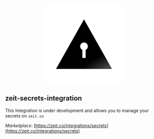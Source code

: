 
<p align="center">
  <img src="./logo.png">
</p>

## zeit-secrets-integration

This Integration is under development and allows you to manage your secrets on `zeit.co`

*Marketplace*: [https://zeit.co/integrations/secrets](https://zeit.co/integrations/secrets)